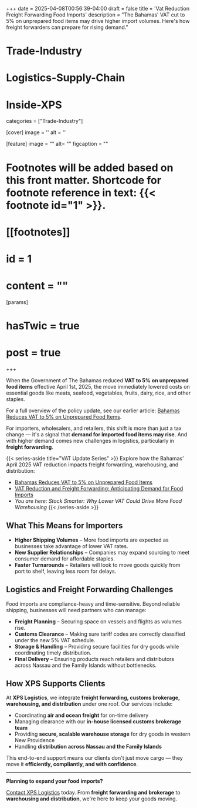 +++
date = 2025-04-08T00:56:39-04:00
draft = false
title = 'Vat Reduction Freight Forwarding Food Imports'
description = "The Bahamas' VAT cut to 5% on unprepared food items may drive higher import volumes. Here's how freight forwarders can prepare for rising demand."

# Trade-Industry
# Logistics-Supply-Chain
# Inside-XPS
categories = ["Trade-Industry"]

[cover]
  image = ''
  alt = ''


[feature]
  image = ""
  alt= ""
  figcaption = ""

# Footnotes will be added based on this front matter. Shortcode for footnote reference in text: {{< footnote id="1" >}}.

# [[footnotes]]
#   id = 1
#   content = ""


[params]
#  hasTwic = true
#  post = true

+++

When the Government of The Bahamas reduced **VAT to 5% on unprepared food items** effective April 1st, 2025, the move immediately lowered costs on essential goods like meats, seafood, vegetables, fruits, dairy, rice, and other staples.  

For a full overview of the policy update, see our earlier article: [Bahamas Reduces VAT to 5% on Unprepared Food Items](/insights/bahamas-vat-reduction-5-percent/).

For importers, wholesalers, and retailers, this shift is more than just a tax change — it's a signal that **demand for imported food items may rise**. And with higher demand comes new challenges in logistics, particularly in **freight forwarding**.

{{< series-aside title="VAT Update Series" >}}
Explore how the Bahamas’ April 2025 VAT reduction impacts freight forwarding, warehousing, and distribution:  

- [Bahamas Reduces VAT to 5% on Unprepared Food Items](/articles/2025-04-01-bahamas-vat-reduction-5-percent/)  
- [VAT Reduction and Freight Forwarding: Anticipating Demand for Food Imports](/articles/2025-04-10-vat-reduction-freight-forwarding-food-imports/)  
- *You are here: Stock Smarter: Why Lower VAT Could Drive More Food Warehousing*
{{< /series-aside >}}


## What This Means for Importers

- **Higher Shipping Volumes** – More food imports are expected as businesses take advantage of lower VAT rates.  
- **New Supplier Relationships** – Companies may expand sourcing to meet consumer demand for affordable staples.  
- **Faster Turnarounds** – Retailers will look to move goods quickly from port to shelf, leaving less room for delays.  

## Logistics and Freight Forwarding Challenges

Food imports are compliance-heavy and time-sensitive. Beyond reliable shipping, businesses will need partners who can manage:  

- **Freight Planning** – Securing space on vessels and flights as volumes rise.  
- **Customs Clearance** – Making sure tariff codes are correctly classified under the new 5% VAT schedule.  
- **Storage & Handling** – Providing secure facilities for dry goods while coordinating timely distribution.  
- **Final Delivery** – Ensuring products reach retailers and distributors across Nassau and the Family Islands without bottlenecks.  


## How XPS Supports Clients

At **XPS Logistics**, we integrate **freight forwarding, customs brokerage, warehousing, and distribution** under one roof. Our services include:  

- Coordinating **air and ocean freight** for on-time delivery  
- Managing clearance with our **in-house licensed customs brokerage team**  
- Providing **secure, scalable warehouse storage** for dry goods in western New Providence  
- Handling **distribution across Nassau and the Family Islands**  

This end-to-end support means our clients don't just move cargo — they move it **efficiently, compliantly, and with confidence**.  

---

**Planning to expand your food imports?**  

[Contact XPS Logistics](/contact-us/) today. From **freight forwarding and brokerage** to **warehousing and distribution**, we're here to keep your goods moving.